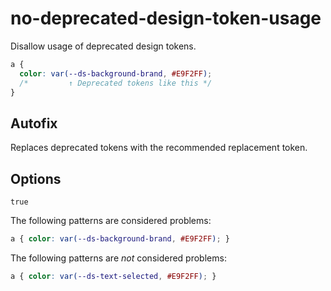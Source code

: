 # no-deprecated-design-token-usage

Disallow usage of deprecated design tokens.

```css
a {
  color: var(--ds-background-brand, #E9F2FF);
  /*         ↑ Deprecated tokens like this */
}
```

## Autofix

Replaces deprecated tokens with the recommended replacement token.

## Options

`true`

The following patterns are considered problems:

```css
a { color: var(--ds-background-brand, #E9F2FF); }
```

The following patterns are *not* considered problems:

```css
a { color: var(--ds-text-selected, #E9F2FF); }
```

